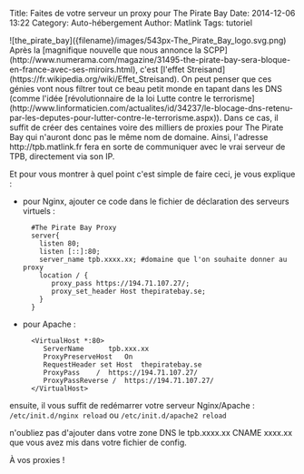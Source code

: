 Title: Faites de votre serveur un proxy pour The Pirate Bay
Date: 2014-12-06 13:22
Category: Auto-hébergement
Author: Matlink
Tags: tutoriel

<span class="float-left">
  ![the_pirate_bay]({filename}/images/543px-The_Pirate_Bay_logo.svg.png) 
</span>
Après la [magnifique nouvelle que nous annonce la
SCPP](http://www.numerama.com/magazine/31495-the-pirate-bay-sera-bloque-en-france-avec-ses-miroirs.html),
c'est [l'effet
Streisand](https://fr.wikipedia.org/wiki/Effet_Streisand). On peut
penser que ces génies vont nous filtrer tout ce beau petit monde en
tapant dans les DNS (comme l'idée [révolutionnaire de la loi Lutte
contre le
terrorisme](http://www.linformaticien.com/actualites/id/34237/le-blocage-dns-retenu-par-les-deputes-pour-lutter-contre-le-terrorisme.aspx)).
Dans ce cas, il suffit de créer des centaines voire des milliers de
proxies pour The Pirate Bay qui n'auront donc pas le même nom de
domaine. Ainsi, l'adresse http://tpb.matlink.fr fera en sorte de
communiquer avec le vrai serveur de TPB, directement via son IP.

Et pour vous montrer à quel point c'est simple de faire ceci, je vous
explique :

- pour Nginx, ajouter ce code dans le fichier de déclaration des serveurs virtuels :


        #The Pirate Bay Proxy 
        server{
          listen 80;
          listen [::]:80;
          server_name tpb.xxxx.xx; #domaine que l'on souhaite donner au proxy
          location / {
             proxy_pass https://194.71.107.27/;
             proxy_set_header Host thepiratebay.se;
          }
        }

- pour Apache :


        <VirtualHost *:80>
           ServerName      tpb.xxx.xx
           ProxyPreserveHost   On
           RequestHeader set Host  thepiratebay.se
           ProxyPass    /  https://194.71.107.27/
           ProxyPassReverse /  https://194.71.107.27/
        </VirtualHost>

ensuite, il vous suffit de redémarrer votre serveur Nginx/Apache :
``/etc/init.d/nginx reload`` ou ``/etc/init.d/apache2 reload``

n'oubliez pas d'ajouter dans votre zone DNS le tpb.xxxx.xx CNAME xxxx.xx
que vous avez mis dans votre fichier de config.

À vos proxies !
